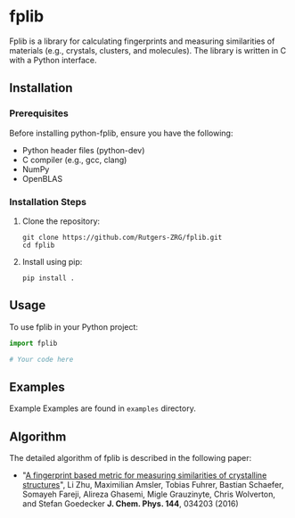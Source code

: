 # fplib

Fplib is a library for calculating fingerprints and measuring similarities of materials (e.g., crystals, clusters, and molecules). The library is written in C with a Python interface.


## Installation

### Prerequisites

Before installing python-fplib, ensure you have the following:

- Python header files (python-dev)
- C compiler (e.g., gcc, clang)
- NumPy
- OpenBLAS

### Installation Steps

1. Clone the repository:
   ```
   git clone https://github.com/Rutgers-ZRG/fplib.git
   cd fplib
   ```

2. Install using pip:
   ```
   pip install .
   ```

## Usage

To use fplib in your Python project:

```python
import fplib

# Your code here
```

## Examples

Example
Examples are found in `examples` directory.

## Algorithm

The detailed algorithm of fplib is described in the following paper:

- "[A fingerprint based metric for measuring similarities of crystalline structures](http://scitation.aip.org/content/aip/journal/jcp/144/3/10.1063/1.4940026)",
  Li Zhu, Maximilian Amsler, Tobias Fuhrer, Bastian Schaefer, Somayeh Fareji, Alireza Ghasemi, Migle Grauzinyte, Chris Wolverton, and Stefan Goedecker
  **J. Chem. Phys. 144**, 034203 (2016)